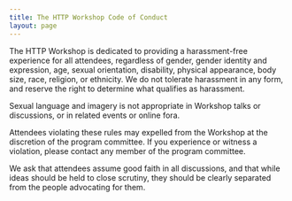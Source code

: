 ```yaml
---
title: The HTTP Workshop Code of Conduct
layout: page
---
```


The HTTP Workshop is dedicated to providing a harassment-free experience for all attendees, regardless of gender, gender identity and expression, age, sexual orientation, disability, physical appearance, body size, race, religion, or ethnicity. We do not tolerate harassment in any form, and reserve the right to determine what qualifies as harassment.

Sexual language and imagery is not appropriate in Workshop talks or discussions, or in related events or online fora. 

Attendees violating these rules may expelled from the Workshop at the discretion of the program committee. If you experience or witness a violation, please contact any member of the program committee.

We ask that attendees assume good faith in all discussions, and that while ideas should be held to close scrutiny, they should be clearly separated from the people advocating for them.
